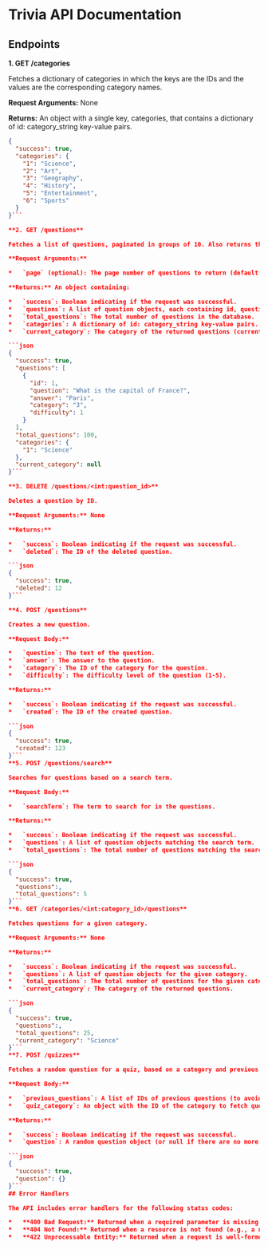 # Trivia API Documentation

## Endpoints

**1. GET /categories**

Fetches a dictionary of categories in which the keys are the IDs and the values are the corresponding category names.

**Request Arguments:** None

**Returns:** An object with a single key, categories, that contains a dictionary of id: category_string key-value pairs.

```json
{
  "success": true,
  "categories": {
    "1": "Science",
    "2": "Art",
    "3": "Geography",
    "4": "History",
    "5": "Entertainment",
    "6": "Sports"
  }
}```

**2. GET /questions**

Fetches a list of questions, paginated in groups of 10. Also returns the total number of questions and all available categories.

**Request Arguments:**

*   `page` (optional): The page number of questions to return (default: 1).

**Returns:** An object containing:

*   `success`: Boolean indicating if the request was successful.
*   `questions`: A list of question objects, each containing id, question, answer, category, and difficulty.
*   `total_questions`: The total number of questions in the database.
*   `categories`: A dictionary of id: category_string key-value pairs.
*   `current_category`: The category of the returned questions (currently always null).

```json
{
  "success": true,
  "questions": [
    {
      "id": 1,
      "question": "What is the capital of France?",
      "answer": "Paris",
      "category": "3",
      "difficulty": 1
    }
  ],
  "total_questions": 100,
  "categories": {
    "1": "Science"
  },
  "current_category": null
}```

**3. DELETE /questions/<int:question_id>**

Deletes a question by ID.

**Request Arguments:** None

**Returns:**

*   `success`: Boolean indicating if the request was successful.
*   `deleted`: The ID of the deleted question.

```json
{
  "success": true,
  "deleted": 12
}```

**4. POST /questions**

Creates a new question.

**Request Body:**

*   `question`: The text of the question.
*   `answer`: The answer to the question.
*   `category`: The ID of the category for the question.
*   `difficulty`: The difficulty level of the question (1-5).

**Returns:**

*   `success`: Boolean indicating if the request was successful.
*   `created`: The ID of the created question.

```json
{
  "success": true,
  "created": 123
}```
**5. POST /questions/search**

Searches for questions based on a search term.

**Request Body:**

*   `searchTerm`: The term to search for in the questions.

**Returns:**

*   `success`: Boolean indicating if the request was successful.
*   `questions`: A list of question objects matching the search term.
*   `total_questions`: The total number of questions matching the search term.

```json
{
  "success": true,
  "questions":,
  "total_questions": 5
}```
**6. GET /categories/<int:category_id>/questions**

Fetches questions for a given category.

**Request Arguments:** None

**Returns:**

*   `success`: Boolean indicating if the request was successful.
*   `questions`: A list of question objects for the given category.
*   `total_questions`: The total number of questions for the given category.
*   `current_category`: The category of the returned questions.

```json
{
  "success": true,
  "questions":,
  "total_questions": 25,
  "current_category": "Science"
}```
**7. POST /quizzes**

Fetches a random question for a quiz, based on a category and previous questions.

**Request Body:**

*   `previous_questions`: A list of IDs of previous questions (to avoid repetition).
*   `quiz_category`: An object with the ID of the category to fetch questions from, or 0 for all categories.

**Returns:**

*   `success`: Boolean indicating if the request was successful.
*   `question`: A random question object (or null if there are no more questions).

```json
{
  "success": true,
  "question": {}
}```
## Error Handlers

The API includes error handlers for the following status codes:

*   **400 Bad Request:** Returned when a required parameter is missing or invalid.
*   **404 Not Found:** Returned when a resource is not found (e.g., a non-existent question or category).
*   **422 Unprocessable Entity:** Returned when a request is well-formed but cannot be processed due to semantic errors.
